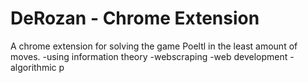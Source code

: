 # DeRozan - Chrome Extension
A chrome extension for solving the game Poeltl in the least amount of moves.
-using information theory
-webscraping
-web development
-algorithmic p
